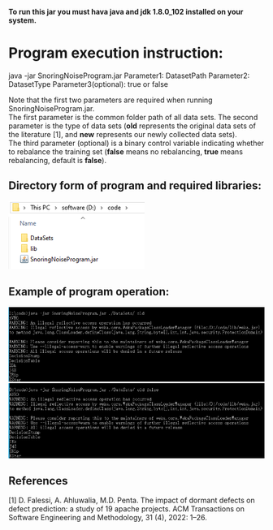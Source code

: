 **To run this jar you must hava java and jdk 1.8.0_102 installed on your system.**

# Program execution instruction:
java -jar SnoringNoiseProgram.jar Parameter1: DatasetPath Parameter2: DatasetType Parameter3(optional): true or false

Note that the first two parameters are required when running SnoringNoiseProgram.jar.  
The first parameter is the common folder path of all data sets.
The second parameter is the type of data sets (**old** represents the original data sets of the literature [1], and **new** represents our newly collected data sets).  
The third parameter (optional) is a binary control variable indicating whether to rebalance the training set (**false** means no rebalancing, **true** means rebalancing, default is **false**).

## Directory form of program and required libraries:
![File directory form](https://raw.githubusercontent.com/sticeran/SnoringNoise/master/SnoringNoiseProgram/img/File%20directory%20form.png)

## Example of program operation:
![Run command with two parameters](https://raw.githubusercontent.com/sticeran/SnoringNoise/master/SnoringNoiseProgram/img/Run%20command%20with%20two%20parameters.png)  
![Run command with three parameters](https://raw.githubusercontent.com/sticeran/SnoringNoise/master/SnoringNoiseProgram/img/Run%20command%20with%20three%20parameters.png)

## References
[1]	D. Falessi, A. Ahluwalia, M.D. Penta. The impact of dormant defects on defect prediction: a study of 19 apache projects. ACM Transactions on Software Engineering and Methodology, 31 (4), 2022: 1–26.